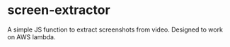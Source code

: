 # screen-extractor

A simple JS function to extract screenshots from video. Designed to work on AWS lambda.
